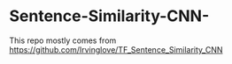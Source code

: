 # Sentence-Similarity-CNN-
This repo mostly comes from https://github.com/Irvinglove/TF_Sentence_Similarity_CNN

